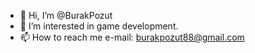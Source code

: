 - 👋 Hi, I’m @BurakPozut
- 👀 I’m interested in game development.
- 📫 How to reach me e-mail: burakpozut88@gmail.com

<!---
BurakPozut/BurakPozut is a ✨ special ✨ repository because its `README.md` (this file) appears on your GitHub profile.
You can click the Preview link to take a look at your changes.
--->
